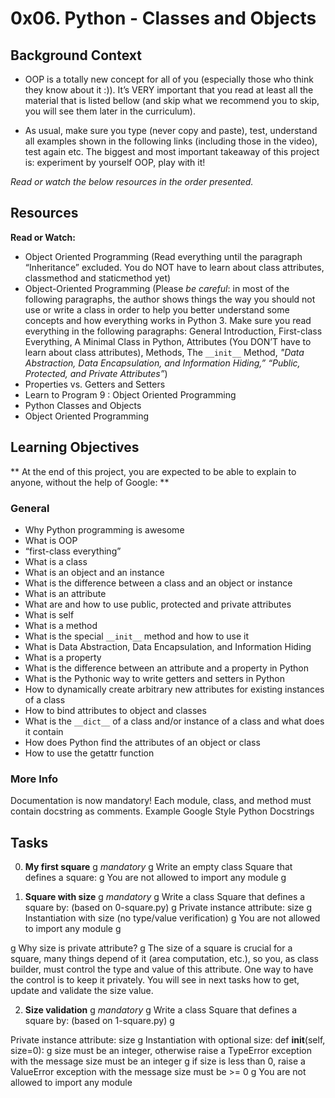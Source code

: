 # 0x06. Python - Classes and Objects

## Background Context
- OOP is a totally new concept for all of you (especially those who think they know about it :)). It’s VERY important that you read at least all the material that is listed bellow (and skip what we recommend you to skip, you will see them later in the curriculum).

- As usual, make sure you type (never copy and paste), test, understand all examples shown in the following links (including those in the video), test again etc. The biggest and most important takeaway of this project is: experiment by yourself OOP, play with it!

*Read or watch the below resources in the order presented.*

## Resources
**Read or Watch:**
- Object Oriented Programming (Read everything until the paragraph “Inheritance” excluded. You do NOT have to learn about class attributes, classmethod and staticmethod yet)
- Object-Oriented Programming (Please *be careful*: in most of the following paragraphs, the author shows things the way you should not use or write a class in order to help you better understand some concepts and how everything works in Python 3. Make sure you read everything in the following paragraphs: General Introduction, First-class Everything, A Minimal Class in Python, Attributes (You DON’T have to learn about class attributes), Methods, The `__init__` Method, *"Data Abstraction, Data Encapsulation, and Information Hiding,” “Public, Protected, and Private Attributes”*)
- Properties vs. Getters and Setters
- Learn to Program 9 : Object Oriented Programming
- Python Classes and Objects
- Object Oriented Programming

## Learning Objectives
** At the end of this project, you are expected to be able to explain to anyone, without the help of Google: **

### General
- Why Python programming is awesome
- What is OOP
- “first-class everything”
- What is a class
- What is an object and an instance
- What is the difference between a class and an object or instance
- What is an attribute
- What are and how to use public, protected and private attributes
- What is self
- What is a method
- What is the special `__init__` method and how to use it
- What is Data Abstraction, Data Encapsulation, and Information Hiding
- What is a property
- What is the difference between an attribute and a property in Python
- What is the Pythonic way to write getters and setters in Python
- How to dynamically create arbitrary new attributes for existing instances of a class
- How to bind attributes to object and classes
- What is the `__dict__` of a class and/or instance of a class and what does it contain
- How does Python find the attributes of an object or class
- How to use the getattr function

### More Info
Documentation is now mandatory! Each module, class, and method must contain docstring as comments. Example Google Style Python Docstrings

## Tasks
0. **My first square**
g
*mandatory*
g
Write an empty class Square that defines a square:
g
You are not allowed to import any module
g


1. **Square with size**
g
*mandatory*
g
Write a class Square that defines a square by: (based on 0-square.py)
g
Private instance attribute: size
g
Instantiation with size (no type/value verification)
g
You are not allowed to import any module
g

g
Why size is private attribute?
g
The size of a square is crucial for a square, many things depend of it (area computation, etc.), so you, as class builder, must control the type and value of this attribute. One way to have the control is to keep it privately. You will see in next tasks how to get, update and validate the size value.

2. **Size validation**
g
*mandatory*
g
Write a class Square that defines a square by: (based on 1-square.py)
g

Private instance attribute: size
g
Instantiation with optional size: def __init__(self, size=0):
g
size must be an integer, otherwise raise a TypeError exception with the message size must be an integer
g
if size is less than 0, raise a ValueError exception with the message size must be >= 0
g
You are not allowed to import any module
